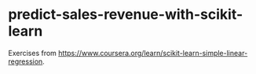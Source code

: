 # predict-sales-revenue-with-scikit-learn
Exercises from https://www.coursera.org/learn/scikit-learn-simple-linear-regression.
